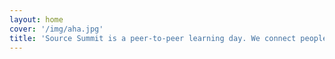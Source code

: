 ```yaml
---
layout: home
cover: '/img/aha.jpg'
title: 'Source Summit is a peer-to-peer learning day. We connect people with different backgrounds, but common goals, to help each other in better ways.'
---
```

